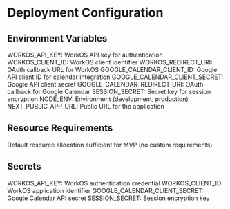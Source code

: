 # Deployment Configuration

## Environment Variables

WORKOS_API_KEY: WorkOS API key for authentication
WORKOS_CLIENT_ID: WorkOS client identifier
WORKOS_REDIRECT_URI: OAuth callback URL for WorkOS
GOOGLE_CALENDAR_CLIENT_ID: Google API client ID for calendar integration
GOOGLE_CALENDAR_CLIENT_SECRET: Google API client secret
GOOGLE_CALENDAR_REDIRECT_URI: OAuth callback for Google Calendar
SESSION_SECRET: Secret key for session encryption
NODE_ENV: Environment (development, production)
NEXT_PUBLIC_APP_URL: Public URL for the application

## Resource Requirements

Default resource allocation sufficient for MVP (no custom requirements).

## Secrets

WORKOS_API_KEY: WorkOS authentication credential
WORKOS_CLIENT_ID: WorkOS application identifier
GOOGLE_CALENDAR_CLIENT_SECRET: Google Calendar API secret
SESSION_SECRET: Session encryption key
